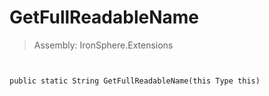 ﻿

# GetFullReadableName

> Assembly: IronSphere.Extensions



```


public static String GetFullReadableName(this Type this)
```